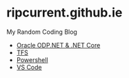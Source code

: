 # ripcurrent.github.ie
My Random Coding Blog

* [Oracle ODP.NET & .NET Core](OracleNETCore.md)
* [TFS](TFS.md)
* [Powershell](PowershellTips.md)
* [VS Code](VSCode.md)
